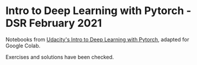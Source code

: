 # Intro to Deep Learning with Pytorch - DSR February 2021

Notebooks from [Udacity's Intro to Deep Learning with Pytorch](https://classroom.udacity.com/courses/ud188), adapted for Google Colab. 

Exercises and solutions have been checked. 

